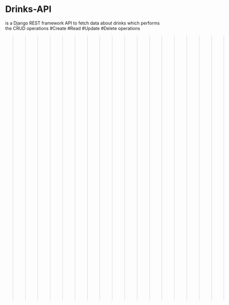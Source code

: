 # Drinks-API
is a Django REST framework API to fetch data about drinks
which performs the CRUD operations
#Create #Read #Update #Delete operations

    
>>>>>>>>>>>>>>>>>>>DOCUMENTATION COMING SOON <<<<<<<<<<<<<<<<<<<<<<<<<<<
